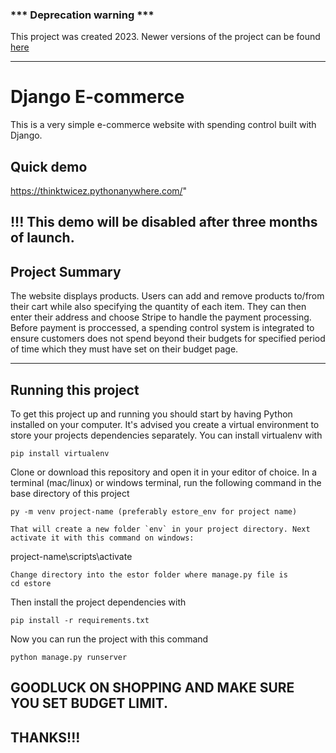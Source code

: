 
### *** Deprecation warning ***

This project was created 2023. Newer versions of the project can be found [here](https://github.com/debazz4/molla.git)

---

# Django E-commerce

This is a very simple e-commerce website with spending control built with Django.

## Quick demo

https://thinktwicez.pythonanywhere.com/"

!!!
This demo will be disabled after three months of launch.
---

## Project Summary

The website displays products. Users can add and remove products to/from their cart while also specifying the quantity of each item. They can then enter their address and choose Stripe to handle the payment processing.
Before payment is proccessed, a spending control system is integrated to ensure customers does not spend beyond their budgets for specified period of time which they must have set on their budget page.

---

## Running this project

To get this project up and running you should start by having Python installed on your computer. It's advised you create a virtual environment to store your projects dependencies separately. You can install virtualenv with

```
pip install virtualenv
```

Clone or download this repository and open it in your editor of choice. In a terminal (mac/linux) or windows terminal, run the following command in the base directory of this project

```
py -m venv project-name (preferably estore_env for project name)

That will create a new folder `env` in your project directory. Next activate it with this command on windows:

```
project-name\scripts\activate
```
Change directory into the estor folder where manage.py file is
cd estore
```
Then install the project dependencies with

```
pip install -r requirements.txt
```

Now you can run the project with this command

```
python manage.py runserver
```
## GOODLUCK ON SHOPPING AND MAKE SURE YOU SET BUDGET LIMIT.
## THANKS!!!



